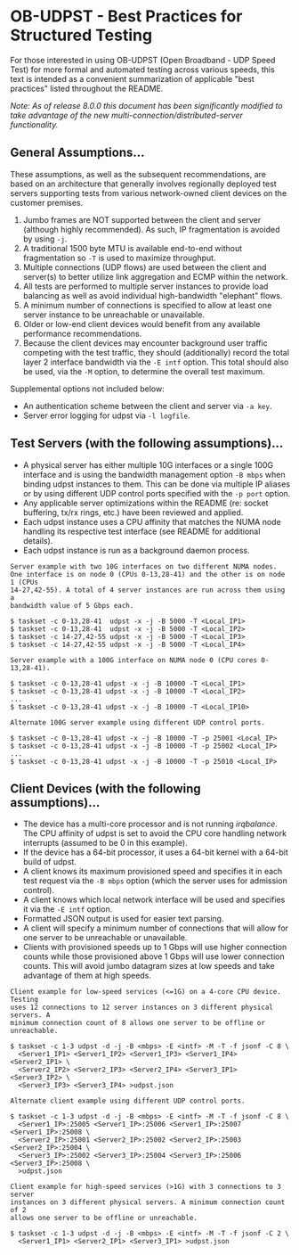 # OB-UDPST - Best Practices for Structured Testing
For those interested in using OB-UDPST (Open Broadband - UDP Speed Test) for
more formal and automated testing across various speeds, this text is intended
as a convenient summarization of applicable "best practices" listed throughout
the README.

*Note: As of release 8.0.0 this document has been significantly modified to
take advantage of the new multi-connection/distributed-server functionality.*

## General Assumptions...
These assumptions, as well as the subsequent recommendations, are based on an
architecture that generally involves regionally deployed test servers
supporting tests from various network-owned client devices on the customer
premises.
1. Jumbo frames are NOT supported between the client and server (although
highly recommended). As such, IP fragmentation is avoided by using `-j`.
2. A traditional 1500 byte MTU is available end-to-end without fragmentation
so `-T` is used to maximize throughput.
3. Multiple connections (UDP flows) are used between the client and
server(s) to better utilize link aggregation and ECMP within the network.
4. All tests are performed to multiple server instances to provide load
balancing as well as avoid individual high-bandwidth "elephant" flows.
5. A minimum number of connections is specified to allow at least one server
instance to be unreachable or unavailable.
6. Older or low-end client devices would benefit from any available performance
recommendations.
7. Because the client devices may encounter background user traffic competing
with the test traffic, they should (additionally) record the total layer 2
interface bandwidth via the `-E intf` option. This total should also be used,
via the `-M` option, to determine the overall test maximum.

Supplemental options not included below:
* An authentication scheme between the client and server via `-a key`.
* Server error logging for udpst via `-l logfile`.

## Test Servers (with the following assumptions)...
* A physical server has either multiple 10G interfaces or a single 100G
interface and is using the bandwidth management option `-B mbps` when binding
udpst instances to them. This can be done via multiple IP aliases or by using
different UDP control ports specified with the `-p port` option.
* Any applicable server optimizations within the README (re: socket buffering,
tx/rx rings, etc.) have been reviewed and applied.
* Each udpst instance uses a CPU affinity that matches the NUMA node handling
its respective test interface (see README for additional details).
* Each udpst instance is run as a background daemon process.
```
Server example with two 10G interfaces on two different NUMA nodes.
One interface is on node 0 (CPUs 0-13,28-41) and the other is on node 1 (CPUs
14-27,42-55). A total of 4 server instances are run across them using a
bandwidth value of 5 Gbps each.

$ taskset -c 0-13,28-41  udpst -x -j -B 5000 -T <Local_IP1>
$ taskset -c 0-13,28-41  udpst -x -j -B 5000 -T <Local_IP2>
$ taskset -c 14-27,42-55 udpst -x -j -B 5000 -T <Local_IP3>
$ taskset -c 14-27,42-55 udpst -x -j -B 5000 -T <Local_IP4>
```
```
Server example with a 100G interface on NUMA node 0 (CPU cores 0-13,28-41).

$ taskset -c 0-13,28-41 udpst -x -j -B 10000 -T <Local_IP1>
$ taskset -c 0-13,28-41 udpst -x -j -B 10000 -T <Local_IP2>
...
$ taskset -c 0-13,28-41 udpst -x -j -B 10000 -T <Local_IP10>

Alternate 100G server example using different UDP control ports.

$ taskset -c 0-13,28-41 udpst -x -j -B 10000 -T -p 25001 <Local_IP>
$ taskset -c 0-13,28-41 udpst -x -j -B 10000 -T -p 25002 <Local_IP>
...
$ taskset -c 0-13,28-41 udpst -x -j -B 10000 -T -p 25010 <Local_IP>
```

## Client Devices (with the following assumptions)...
* The device has a multi-core processor and is not running *irqbalance*. The
CPU affinity of udpst is set to avoid the CPU core handling network interrupts
(assumed to be 0 in this example).
* If the device has a 64-bit processor, it uses a 64-bit kernel with a 64-bit
build of udpst.
* A client knows its maximum provisioned speed and specifies it in each test
request via the `-B mbps` option (which the server uses for admission control).
* A client knows which local network interface will be used and specifies it
via the `-E intf` option.
* Formatted JSON output is used for easier text parsing.
* A client will specify a minimum number of connections that will allow for one
server to be unreachable or unavailable.
* Clients with provisioned speeds up to 1 Gbps will use higher connection
counts while those provisioned above 1 Gbps will use lower connection counts.
This will avoid jumbo datagram sizes at low speeds and take advantage of them
at high speeds.
```
Client example for low-speed services (<=1G) on a 4-core CPU device. Testing
uses 12 connections to 12 server instances on 3 different physical servers. A
minimum connection count of 8 allows one server to be offline or unreachable.

$ taskset -c 1-3 udpst -d -j -B <mbps> -E <intf> -M -T -f jsonf -C 8 \
  <Server1_IP1> <Server1_IP2> <Server1_IP3> <Server1_IP4> <Server2_IP1> \
  <Server2_IP2> <Server2_IP3> <Server2_IP4> <Server3_IP1> <Server3_IP2> \
  <Server3_IP3> <Server3_IP4> >udpst.json
```
```
Alternate client example using different UDP control ports.

$ taskset -c 1-3 udpst -d -j -B <mbps> -E <intf> -M -T -f jsonf -C 8 \
  <Server1_IP>:25005 <Server1_IP>:25006 <Server1_IP>:25007 <Server1_IP>:25008 \
  <Server2_IP>:25001 <Server2_IP>:25002 <Server2_IP>:25003 <Server2_IP>:25004 \
  <Server3_IP>:25002 <Server3_IP>:25004 <Server3_IP>:25006 <Server3_IP>:25008 \
  >udpst.json
```
```
Client example for high-speed services (>1G) with 3 connections to 3 server
instances on 3 different physical servers. A minimum connection count of 2
allows one server to be offline or unreachable.

$ taskset -c 1-3 udpst -d -j -B <mbps> -E <intf> -M -T -f jsonf -C 2 \
  <Server1_IP1> <Server2_IP1> <Server3_IP1> >udpst.json
```

